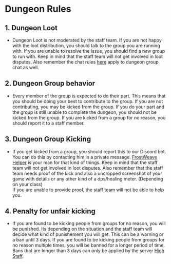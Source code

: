 # Dungeon Rules


## 1. Dungeon Loot

- Dungeon Loot is not moderated by the staff team. If you are not happy with the loot distribution, you should talk to the group you are running with. If you are unable to resolve the issue, you should find a new group to run with. Keep in mind that the staff team will not get involved in loot disputes. Also remember the chat rules [here](/rules/chat) apply to dungeon group chat as well.

## 2. Dungeon Group behavior

- Every member of the group is expected to do their part. This means that you should be doing your best to contribute to the group. If you are not contributing, you may be kicked from the group. If you do your part and the group is still unable to complete the dungeon, you should not be kicked from the group. If you are kicked from a group for no reason, you should report it to a staff member.

## 3. Dungeon Group Kicking

- If you get kicked from a group, you should report this to our Discord bot. You can do this by contacting him in a private message.
[FrostWeave Helper](https://discord.com/channels/@me/1143844428373561384) is your man for that kind of things. Keep in mind that the staff team will not get involved in loot disputes. Also remember that the staff team needs proof of the kick and also a uncropped screenshot of your game with details or any other kind of a dps/healing meter. (Depending on your class) <br>
If you are unable to provide proof, the staff team will not be able to help you.

## 4. Penalty for unfair kicking

- If you are found to be kicking people from groups for no reason, you will be punished. Its depending on the situation and the staff team will decide what kind of punishement you will get. This can be a warning or a ban until 3 days. If you are found to be kicking people from groups for no reason multiple times, you will be banned for a longer period of time. Bans that are longer than 3 days can only be applied by the server [High Staff](/faq/faq).